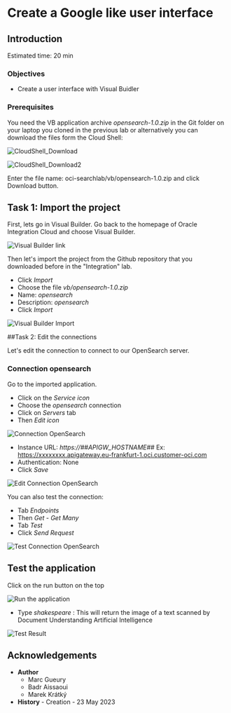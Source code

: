 
# Create a Google like user interface

## Introduction

Estimated time: 20 min

### Objectives

- Create a user interface with Visual Buidler

### Prerequisites

You need the VB application archive *opensearch-1.0.zip* in the Git folder on your laptop you cloned in the previous lab or
alternatively you can download the files form the Cloud Shell:

![CloudShell_Download](images/opensearch-cloudshell-download.png)

![CloudShell_Download2](images/opensearch-cloudshell-download5.png)

Enter the file name: oci-searchlab/vb/opensearch-1.0.zip and click Download button.

## Task 1: Import the project

First, lets go in Visual Builder. Go back to the homepage of Oracle Integration Cloud and choose Visual Builder.

![Visual Builder link](images/opensearch-vb-link-oic.png)

Then let's import the project from the Github repository that you downloaded before in the "Integration" lab.
- Click *Import*
- Choose the file *vb/opensearch-1.0.zip*
- Name: *opensearch*
- Description: *opensearch*
- Click *Import*

![Visual Builder Import](images/opensearch-vb-import.png)

##Task 2: Edit the connections

Let's edit the connection to connect to our OpenSearch server.

### Connection opensearch
Go to the imported application.
- Click on the *Service icon*
- Choose the *opensearch* connection 
- Click on *Servers* tab 
- Then *Edit icon* 

![Connection OpenSearch](images/opensearch-vb-connection-opensearch.png)

- Instance URL: *https://##APIGW_HOSTNAME##*
  Ex: https://xxxxxxxx.apigateway.eu-frankfurt-1.oci.customer-oci.com
- Authentication: None
- Click *Save*

![Edit Connection OpenSearch](images/opensearch-vb-connection-opensearch2.png)

You can also test the connection:
- Tab *Endpoints*
- Then *Get - Get Many*
- Tab *Test*
- Click *Send Request*

![Test Connection OpenSearch](images/opensearch-vb-connection-opensearch3.png)

## Test the application

Click on the run button on the top

![Run the application](images/opensearch-vb-test.png)

- Type *shakespeare* : This will return the image of a text scanned by Document Understanding Artificial Intelligence
 
![Test Result](images/opensearch-vb-test-result.png)

## Acknowledgements

- **Author**
  - Marc Gueury
  - Badr Aissaoui
  - Marek Krátký 
- **History** - Creation - 23 May 2023

